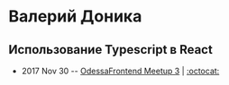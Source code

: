 # Валерий Доника

## Использование Typescript в React
- 2017 Nov 30 -- [OdessaFrontend Meetup 3](https://youtu.be/Ob2dB447P4I)   | [:octocat:](https://github.com/DonikaV/ciklum-ts) 
